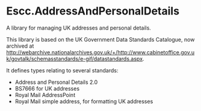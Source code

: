 Escc.AddressAndPersonalDetails
==============================

A library for managing UK addresses and personal details.

This library is based on the UK Government Data Standards Catalogue, now archived at http://webarchive.nationalarchives.gov.uk/+/http://www.cabinetoffice.gov.uk/govtalk/schemasstandards/e-gif/datastandards.aspx.

It defines types relating to several standards:

* Address and Personal Details 2.0
* BS7666 for UK addresses
* Royal Mail AddressPoint 
* Royal Mail simple address, for formatting UK addresses
